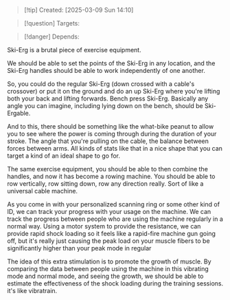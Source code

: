 
>[!tip] Created: [2025-03-09 Sun 14:10]

>[!question] Targets: 

>[!danger] Depends: 

Ski-Erg is a brutal piece of exercise equipment. 

We should be able to set the points of the Ski-Erg in any location, and the Ski-Erg handles should be able to work independently of one another.

So, you could do the regular Ski-Erg (down crossed with a cable's crossover) or put it on the ground and do an up Ski-Erg where you're lifting both your back and lifting forwards. Bench press Ski-Erg. Basically any angle you can imagine, including lying down on the bench, should be Ski-Ergable. 

And to this, there should be something like the what-bike peanut to allow you to see where the power is coming through during the duration of your stroke. The angle that you're pulling on the cable, the balance between forces between arms. All kinds of stats like that in a nice shape that you can target a kind of an ideal shape to go for. 

The same exercise equipment, you should be able to then combine the handles, and now it has become a rowing machine. You should be able to row vertically, row sitting down, row any direction really. Sort of like a universal cable machine. 

As you come in with your personalized scanning ring or some other kind of ID, we can track your progress with your usage on the machine. We can track the progress between people who are using the machine regularly in a normal way. Using a motor system to provide the resistance, we can provide rapid shock loading so it feels like a rapid-fire machine gun going off, but it's really just causing the peak load on your muscle fibers to be significantly higher than your peak mode in regular 

The idea of this extra stimulation is to promote the growth of muscle. By comparing the data between people using the machine in this vibrating mode and normal mode, and seeing the growth, we should be able to estimate the effectiveness of the shock loading during the training sessions. it's like vibratrain.

